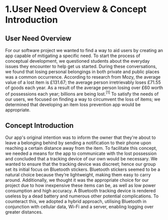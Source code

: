 # 1.User Need Overview & Concept Introduction

## User Need Overview

For our software project we wanted to find a way to aid users by creating an app capable of mitigating a specific need. To start the process of conceptual development, we questioned students about the everyday issues they encounter to help get us started. During these conversations, we found that losing personal belongings in both private and public places was a common occurrence. According to research from Mozy, the average value of a lost item is £131.67; the average person irretrievably loses £71.55 of goods each year. As a result of the average person losing over £60 worth of possessions each year; billions are being lost.<sup>[1]</sup> To satisfy the needs of our users, we focused on finding a way to circumvent the loss of items; we determined that developing an item loss prevention app would be appropriate.

## Concept Introduction

Our app's original intention was to inform the owner that they're about to leave a belonging behind by sending a notification to their phone upon reaching a certain distance away from the item. To facilitate this concept, we needed a means for the app to communicate with the lost possession and concluded that a tracking device of our own would be necessary. We wanted to ensure that the tracking device was discreet; hence our group set its initial focus on Bluetooth stickers. Bluetooth stickers seemed to be a natural choice because they’re lightweight, making them easy to carry around. Additionally, we thought it was the appropriate choice for our project due to how inexpensive these items can be, as well as low power consumption and high accuracy. A Bluetooth tracking device is rendered useless by a dead battery and numerous other potential complications. To counteract this, we adopted a hybrid approach, utilising Bluetooth in conjunction with cellular data, Wi-Fi and a server, enabling logging over greater distances.
